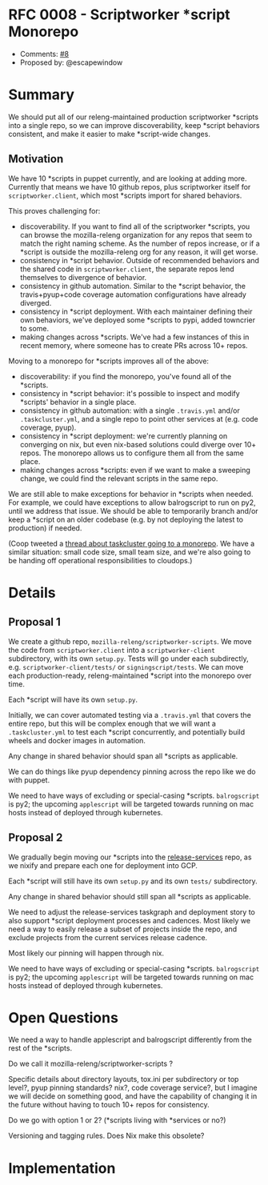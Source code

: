 # RFC 0008 - Scriptworker \*script Monorepo
* Comments: [#8](https://api.github.com/repos/mozilla-releng/releng-rfcs/issues/8)
* Proposed by: @escapewindow

# Summary

We should put all of our releng-maintained production scriptworker \*scripts into a single repo, so we can improve discoverability, keep \*script behaviors consistent, and make it easier to make \*script-wide changes.

## Motivation

We have 10 \*scripts in puppet currently, and are looking at adding more. Currently that means we have 10 github repos, plus scriptworker itself for `scriptworker.client`, which most \*scripts import for shared behaviors.

This proves challenging for:

* discoverability. If you want to find all of the scriptworker \*scripts, you can browse the mozilla-releng organization for any repos that seem to match the right naming scheme. As the number of repos increase, or if a \*script is outside the mozilla-releng org for any reason, it will get worse.
* consistency in \*script behavior. Outside of recommended behaviors and the shared code in `scriptworker.client`, the separate repos lend themselves to divergence of behavior.
* consistency in github automation. Similar to the \*script behavior, the travis+pyup+code coverage automation configurations have already diverged.
* consistency in \*script deployment. With each maintainer defining their own behaviors, we've deployed some \*scripts to pypi, added towncrier to some.
* making changes across \*scripts. We've had a few instances of this in recent memory, where someone has to create PRs across 10+ repos.

Moving to a monorepo for \*scripts improves all of the above:

* discoverability: if you find the monorepo, you've found all of the \*scripts.
* consistency in \*script behavior: it's possible to inspect and modify \*scripts' behavior in a single place.
* consistency in github automation: with a single `.travis.yml` and/or `.taskcluster.yml`, and a single repo to point other services at (e.g. code coverage, pyup).
* consistency in \*script deployment: we're currently planning on converging on nix, but even nix-based solutions could diverge over 10+ repos. The monorepo allows us to configure them all from the same place.
* making changes across \*scripts: even if we want to make a sweeping change, we could find the relevant scripts in the same repo.

We are still able to make exceptions for behavior in \*scripts when needed. For example, we could have exceptions to allow balrogscript to run on py2, until we address that issue. We should be able to temporarily branch and/or keep a \*script on an older codebase (e.g. by not deploying the latest to production) if needed.

(Coop tweeted a [thread about taskcluster going to a monorepo](https://mobile.twitter.com/ccooper/status/1081264280429871104). We have a similar situation: small code size, small team size, and we're also going to be handing off operational responsibilities to cloudops.)

# Details

## Proposal 1
We create a github repo, `mozilla-releng/scriptworker-scripts`. We move the code from `scriptworker.client` into a `scriptworker-client` subdirectory, with its own `setup.py`. Tests will go under each subdirectly, e.g. `scriptworker-client/tests/` or `signingscript/tests`. We can move each production-ready, releng-maintained \*script into the monorepo over time.

Each \*script will have its own `setup.py`.

Initially, we can cover automated testing via a `.travis.yml` that covers the entire repo, but this will be complex enough that we will want a `.taskcluster.yml` to test each \*script concurrently, and potentially build wheels and docker images in automation.

Any change in shared behavior should span all \*scripts as applicable.

We can do things like pyup dependency pinning across the repo like we do with puppet.

We need to have ways of excluding or special-casing \*scripts. `balrogscript` is py2; the upcoming `applescript` will be targeted towards running on mac hosts instead of deployed through kubernetes.

## Proposal 2
We gradually begin moving our \*scripts into the [release-services](https://github.com/mozilla/release-services) repo, as we nixify and prepare each one for deployment into GCP.

Each \*script will still have its own `setup.py` and its own `tests/` subdirectory.

Any change in shared behavior should still span all \*scripts as applicable.

We need to adjust the release-services taskgraph and deployment story to also support \*script deployment processes and cadences. Most likely we need a way to easily release a subset of projects inside the repo, and exclude projects from the current services release cadence.

Most likely our pinning will happen through nix.

We need to have ways of excluding or special-casing \*scripts. `balrogscript` is py2; the upcoming `applescript` will be targeted towards running on mac hosts instead of deployed through kubernetes.

# Open Questions

We need a way to handle applescript and balrogscript differently from the rest of the \*scripts.

Do we call it mozilla-releng/scriptworker-scripts ?

Specific details about directory layouts, tox.ini per subdirectory or top level?, pyup pinning standards? nix?, code coverage service?, but I imagine we will decide on something good, and have the capability of changing it in the future without having to touch 10+ repos for consistency.

Do we go with option 1 or 2? (\*scripts living with \*services or no?)

Versioning and tagging rules. Does Nix make this obsolete?

# Implementation

